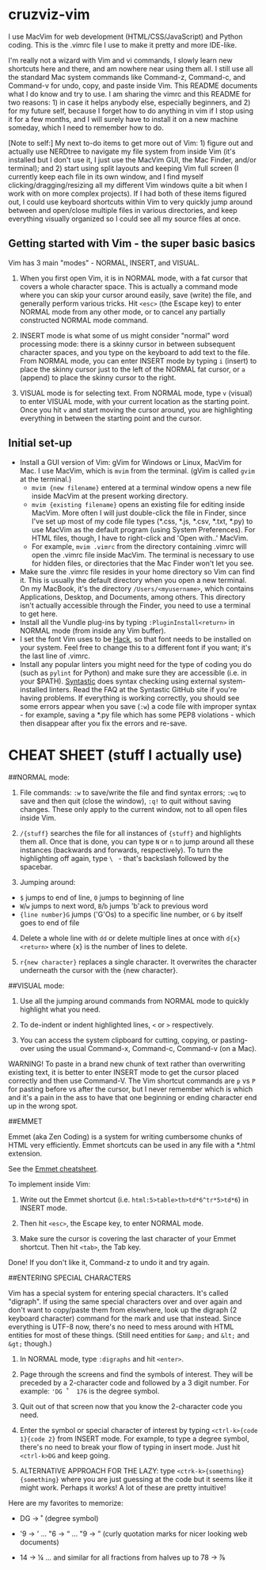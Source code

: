# cruzviz-vim

I use MacVim for web development (HTML/CSS/JavaScript) and Python coding. This is the .vimrc file I use to make it pretty and more IDE-like.

I'm really not a wizard with Vim and vi commands, I slowly learn new shortcuts here and there, and am nowhere near using them all. I still use all the standard Mac system commands like Command-z, Command-c, and Command-v for undo, copy, and paste inside Vim. This README documents what I do know and try to use. I am sharing the vimrc and this README for two reasons: 1) in case it helps anybody else, especially beginners, and 2) for my future self, because I forget how to do anything in vim if I stop using it for a few months, and I will surely have to install it on a new machine someday, which I need to remember how to do.

[Note to self:] My next to-do items to get more out of Vim: 1) figure out and actually use NERDtree to navigate my file system from inside Vim (it's installed but I don't use it, I just use the MacVim GUI, the Mac Finder, and/or terminal); and 2) start using split layouts and keeping Vim full screen (I currently keep each file in its own window, and I find myself clicking/dragging/resizing all my different Vim windows quite a bit when I work with on more complex projects). If I had both of these items figured out, I could use keyboard shortcuts within Vim to very quickly jump around between and open/close multiple files in various directories, and keep everything visually organized so I could see all my source files at once.

## Getting started with Vim - the super basic basics
Vim has 3 main "modes" - NORMAL, INSERT, and VISUAL.

1) When you first open Vim, it is in NORMAL mode, with a fat cursor that covers a whole character space. This is actually a command mode where you can skip your cursor around easily, save (write) the file, and generally perform various tricks. Hit `<esc>` (the Escape key) to enter NORMAL mode from any other mode, or to cancel any partially constructed NORMAL mode command.

2) INSERT mode is what some of us might consider "normal" word processing mode: there is a skinny cursor in between subsequent character spaces, and you type on the keyboard to add text to the file. From NORMAL mode, you can enter INSERT mode by typing `i` (insert) to place the skinny cursor just to the left of the NORMAL fat cursor, or `a` (append) to place the skinny cursor to the right.

3) VISUAL mode is for selecting text. From NORMAL mode, type `v` (visual) to enter VISUAL mode, with your current location as the starting point. Once you hit `v` and start moving the cursor around, you are highlighting everything in between the starting point and the cursor.

## Initial set-up
* Install a GUI version of Vim: gVim for Windows or Linux, MacVim for Mac. I use MacVim, which is `mvim` from the terminal. (gVim is called `gvim` at the terminal.)
  * `mvim {new filename}` entered at a terminal window opens a new file inside MacVim at the present working directory.
  * `mvim {existing filename}` opens an existing file for editing inside MacVim. More often I will just double-click the file in Finder, since I've set up most of my code file types (*.css, *.js, *.csv, *.txt, *.py) to use MacVim as the default program (using System Preferences). For HTML files, though, I have to right-click and 'Open with..' MacVim.
  * For example, `mvim .vimrc` from the directory containing .vimrc will open the .vimrc file inside MacVim. The terminal is necessary to use for hidden files, or directories that the Mac Finder won't let you see.
* Make sure the .vimrc file resides in your home directory so Vim can find it. This is usually the default directory when you open a new terminal. On my MacBook, it's the directory `/Users/<myusername>`, which contains Applications, Desktop, and Documents, among others. This directory isn't actually accessible through the Finder, you need to use a terminal to get here.
* Install all the Vundle plug-ins by typing `:PluginInstall<return>` in NORMAL mode (from inside any Vim buffer).
* I set the font Vim uses to be [Hack](http://sourcefoundry.org/hack/), so that font needs to be installed on your system. Feel free to change this to a different font if you want; it's the last line of .vimrc.
* Install any popular linters you might need for the type of coding you do (such as `pylint` for Python) and make sure they are accessible (i.e. in your $PATH). [Syntastic](https://github.com/scrooloose/syntastic) does syntax checking using external system-installed linters. Read the FAQ at the Syntastic GitHub site if you're having problems. If everything is working correctly, you should see some errors appear when you save (`:w`) a code file with improper syntax - for example, saving a *.py file which has some PEP8 violations - which then disappear after you fix the errors and re-save.

# CHEAT SHEET (stuff I actually use)

##NORMAL mode:

1) File commands: `:w` to save/write the file and find syntax errors; `:wq` to save and then quit (close the window), `:q!` to quit without saving changes. These only apply to the current window, not to all open files inside Vim.

2) `/{stuff}` searches the file for all instances of `{stuff}` and highlights them all. Once that is done, you can type `N` or `n` to jump around all these instances (backwards and forwards, respectively). To turn the highlighting off again, type `\ ` - that's backslash followed by the spacebar.

3) Jumping around:
  * `$` jumps to end of line, `0` jumps to beginning of line
  * `W`/`w` jumps to next word, `B`/`b` jumps 'b'ack to previous word
  * `{line number}G` jumps ('G'Os) to a specific line number, or `G` by itself goes to end of file

4) Delete a whole line with `dd` or delete multiple lines at once with `d{x}<return>` where {x} is the number of lines to delete.

5) `r{new character}` replaces a single character. It overwrites the character underneath the cursor with the {new character}.

##VISUAL mode:

1) Use all the jumping around commands from NORMAL mode to quickly highlight what you need.

2) To de-indent or indent highlighted lines, `<` or `>` respectively.

3) You can access the system clipboard for cutting, copying, or pasting-over using the usual Command-x, Command-c, Command-v (on a Mac).

WARNING! To paste in a brand new chunk of text rather than overwriting existing text, it is better to enter INSERT mode to get the cursor placed correctly and then use Command-V. The Vim shortcut commands are `p` vs `P` for pasting before vs after the cursor, but I never remember which is which and it's a pain in the ass to have that one beginning or ending character end up in the wrong spot.

##EMMET

Emmet (aka Zen Coding) is a system for writing cumbersome chunks of HTML very efficiently. Emmet shortcuts can be used in any file with a *.html extension.

See the [Emmet cheatsheet](http://docs.emmet.io/cheat-sheet/).

To implement inside Vim:

1) Write out the Emmet shortcut (i.e. `html:5>table>th>td*6^tr*5>td*6`) in INSERT mode.

2) Then hit `<esc>`, the Escape key, to enter NORMAL mode.

3) Make sure the cursor is covering the last character of your Emmet shortcut. Then hit `<tab>`, the Tab key.

Done! If you don't like it, Command-z to undo it and try again.

##ENTERING SPECIAL CHARACTERS

Vim has a special system for entering special characters. It's called "digraph". If using the same special characters over and over again and don't want to copy/paste them from elsewhere, look up the digraph (2 keyboard character) command for the mark and use that instead. Since everything is UTF-8 now, there's no need to mess around with HTML entities for most of these things. (Still need entities for `&amp;` and `&lt;` and `&gt;` though.)

1) In NORMAL mode, type `:digraphs` and hit `<enter>`.

2) Page through the screens and find the symbols of interest. They will be preceded by a 2-character code and followed by a 3 digit number. For example: `'DG ˚  176` is the degree symbol.

3) Quit out of that screen now that you know the 2-character code you need.

4) Enter the symbol or special character of interest by typing `<ctrl-k>{code 1}{code 2}` from INSERT mode. For example, to type a degree symbol, there's no need to break your flow of typing in insert mode. Just hit `<ctrl-k>DG` and keep going.

5) ALTERNATIVE APPROACH FOR THE LAZY: type `<ctrk-k>{something}{something}` where you are just guessing at the code but it seems like it might work. Perhaps it works! A lot of these are pretty intuitive!

Here are my favorites to memorize:

* DG -> ˚  (degree symbol)

* '9 -> ’ ... "6 -> “ ... "9 -> ”  (curly quotation marks for nicer looking web documents)

* 14 -> ¼ ... and similar for all fractions from halves up to 78 -> ⅞
